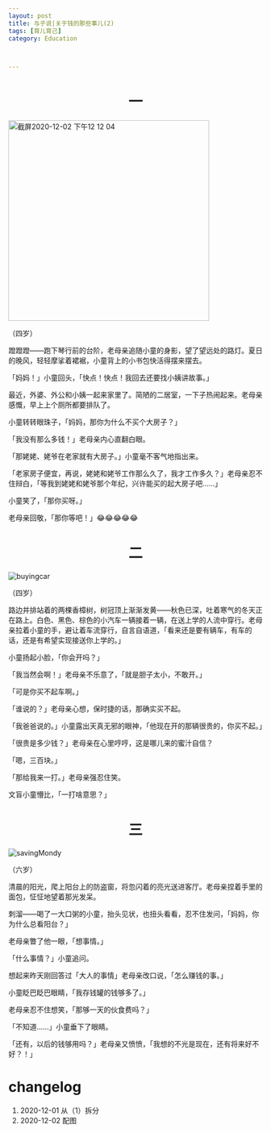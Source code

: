 ```yaml
---
layout: post
title: 与子说|关于钱的那些事儿(2)
tags: [育儿育己]
category: Education



---
```


# <center> 一

<img width="398" alt="截屏2020-12-02 下午12 12 04" src="https://user-images.githubusercontent.com/23351109/100827635-2841b400-3498-11eb-99fa-f08318ab084f.png">

（四岁）

蹬蹬蹬——跑下琴行前的台阶，老母亲追随小童的身影，望了望远处的路灯。夏日的晚风，轻轻摩挲着裙裾，小童背上的小书包快活得摆来摆去。

「妈妈！」小童回头，「快点！快点！我回去还要找小姨讲故事。」

最近，外婆、外公和小姨一起来家里了。简陋的二居室，一下子热闹起来。老母亲感慨，早上上个厕所都要排队了。

小童转转眼珠子，「妈妈，那你为什么不买个大房子？」

「我没有那么多钱！」老母亲内心直翻白眼。

「那姥姥、姥爷在老家就有大房子。」小童毫不客气地指出来。

「老家房子便宜，再说，姥姥和姥爷工作那么久了，我才工作多久？」老母亲忍不住辩白，「等我到姥姥和姥爷那个年纪，兴许能买的起大房子吧……」

小童笑了，「那你买呀。」

老母亲回敬，「那你等吧！」😂😂😂😂😂

# <center> 二

![buyingcar](https://user-images.githubusercontent.com/23351109/100827559-f892ac00-3497-11eb-957d-a0b48d7233a2.jpeg)

（四岁）

路边并排站着的两棵香樟树，树冠顶上渐渐发黄——秋色已深，吐着寒气的冬天正在路上。白色、黑色、棕色的小汽车一辆接着一辆，在送上学的人流中穿行。老母亲拉着小童的手，避让着车流穿行，自言自语道，「看来还是要有辆车，有车的话，还是有希望实现接送你上学的。」

小童扬起小脸，「你会开吗？」

「我当然会啊！」老母亲不乐意了，「就是胆子太小，不敢开。」

「可是你买不起车啊。」

「谁说的？」老母亲心想，保时捷的话，那确实买不起。

「我爸爸说的。」小童露出天真无邪的眼神，「他现在开的那辆很贵的，你买不起。」

「很贵是多少钱？」老母亲在心里哼哼，这是哪儿来的蜜汁自信？

「嗯，三百块。」

「那给我来一打。」老母亲强忍住笑。

文盲小童懵比，「一打啥意思？」

# <center> 三

![savingMondy](https://user-images.githubusercontent.com/23351109/100827761-7656b780-3498-11eb-83fd-9ddc1e7a1688.jpeg)

（六岁）

清晨的阳光，爬上阳台上的防盗窗，将忽闪着的亮光送进客厅。老母亲捏着手里的面包，怔怔地望着那光发呆。

刺溜——喝了一大口粥的小童，抬头见状，也扭头看看，忍不住发问，「妈妈，你为什么总看阳台？」

老母亲瞥了他一眼，「想事情。」

「什么事情？」小童追问。

想起来昨天刚回答过「大人的事情」老母亲改口说，「怎么赚钱的事。」

小童眨巴眨巴眼睛，「我存钱罐的钱够多了。」

老母亲忍不住想笑，「那够一天的伙食费吗？」

「不知道……」小童垂下了眼睛。

「还有，以后的钱够用吗？」老母亲又愤愤，「我想的不光是现在，还有将来好不好？！」



# changelog

1. 2020-12-01 从（1）拆分
2. 2020-12-02 配图